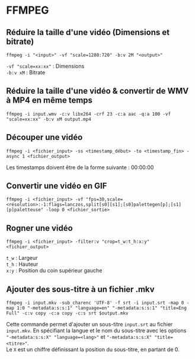 #  FFMPEG    
    
## Réduire la taille d'une vidéo (Dimensions et bitrate)      
    
`ffmpeg -i "<input>" -vf "scale=1280:720" -b:v 2M "<output>"`    
  
`-vf "scale=xx:xx"` : Dimensions    
`-b:v xM` : Bitrate    

## Réduire la taille d'une vidéo & convertir de WMV à MP4 en même temps  

`ffmpeg -i input.wmv -c:v libx264 -crf 23 -c:a aac -q:a 100 -vf "scale=xx:xx" -b:v xM output.mp4`  
    
## Découper une vidéo    
  
`ffmpeg -i <fichier_input> -ss <timestamp_début> -to <timestamp_fin> -async 1 <fichier_output>`    
  
Les timestamps doivent être de la forme suivante : 00:00:00    
  
## Convertir une vidéo en GIF    
  
`ffmpeg -i <fichier_input> -vf "fps=30,scale=<résolution>:-1:flags=lanczos,split[s0][s1];[s0]palettegen[p];[s1][p]paletteuse" -loop 0 <fichier_sortie>`    
  
## Rogner une vidéo    
  
`ffmpeg -i <fichier_input> -filter:v "crop=t_w:t_h:x:y" <fichier_output>`    
  
`t_w` : Largeur    
`t_h` : Hauteur    
`x:y` : Position du coin supérieur gauche    

## Ajouter des sous-titre à un fichier .mkv  

`ffmpeg -i input.mkv -sub_charenc 'UTF-8' -f srt -i input.srt -map 0 -map 1:0 "-metadata:s:s:1" "language=en" "-metadata:s:s:1" "title=Eng Full" -c:v copy -c:a copy -c:s srt $output.mkv`  

Cette commande permet d'ajouter un sous-titre `input.srt` au fichier `input.mkv`.
En spécifiant la langue et le nom du sous-titre avec les options `"-metadata:s:s:X" "language=<lang>"` et `"-metadata:s:s:X" "title=<titre>"`.  
Le `X` est un chiffre définissant la position du sous-titre, en partant de 0.  
